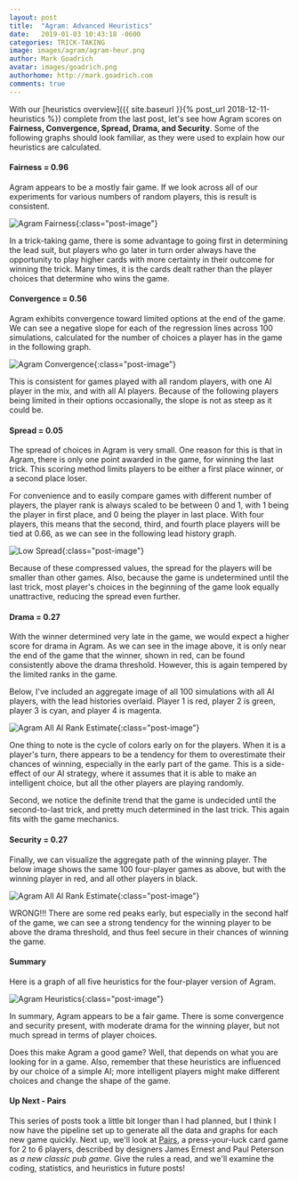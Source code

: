 ```yaml
---
layout: post
title:  "Agram: Advanced Heuristics"
date:   2019-01-03 10:43:18 -0600
categories: TRICK-TAKING
image: images/agram/agram-heur.png
author: Mark Goadrich
avatar: images/goadrich.png
authorhome: http://mark.goadrich.com
comments: true
---
```


With our [heuristics overview]({{ site.baseurl }}{% post_url 2018-12-11-heuristics %}) complete
from the last post, let's 
see how Agram scores on **Fairness, Convergence, Spread, Drama, and Security**. Some 
of the following graphs should look familiar, as they were used to explain
how our heuristics are calculated.

#### Fairness = 0.96

Agram appears to be a mostly fair game. If we look across all of our
experiments for various numbers of random players, this is result is consistent.

![Agram Fairness]({{site.url}}{{site.baseurl}}/images/agram/fairness.png){:class="post-image"}

In a trick-taking game, there is some advantage to going first
in determining the lead suit, but players who go later in turn order always have the 
opportunity to play higher cards with more certainty in their outcome for winning the trick. 
Many times, it is the cards dealt rather than the player choices that determine who wins the game.

#### Convergence = 0.56

Agram exhibits convergence toward limited options at the end of the game. We can see a negative slope
for each of the regression lines across 100 simulations, calculated for the number of choices a player 
has in the game in the following graph.

![Agram Convergence]({{site.url}}{{site.baseurl}}/images/agram/convergence.png){:class="post-image"}

This is consistent for games played with all random players, with one AI player in the mix,
and with all AI players. Because of the following players being limited in their options occasionally,
the slope is not as steep as it could be.

#### Spread = 0.05

The spread of choices in Agram is very small. One reason for this is that in Agram, there is only one point 
awarded in the game, for winning the last trick. This scoring method limits 
players to be either a first place winner, or a second place loser. 

For convenience and to easily compare games with different number of players, the player rank is always
scaled to be between 0 and 1, with 1 being the player in first place, and 0 being the player
in last place. With four players, this means that the second, third, and fourth place 
players will be tied at 0.66, as we can see in the following lead history graph.

![Low Spread]({{site.url}}{{site.baseurl}}/images/agram/allaionegame.png){:class="post-image"}

Because of these compressed values, the spread for the players will be smaller than other 
games. Also, because the game is undetermined until the last trick, most player's choices
in the beginning of the game look equally unattractive, reducing the spread even further.

#### Drama = 0.27

With the winner determined very late in the game, we would expect a higher score for drama in Agram. 
As we can see in the image above, it is only near the end of the game that the winner, shown
in red, can be found consistently above the drama threshold. However, this is again
tempered by the limited ranks in the game. 

Below, I've included an aggregate image of all 100 simulations with all AI players, with the 
lead histories overlaid. Player 1 is red, player 2 is green, player 3 is cyan, and player 4
is magenta. 

![Agram All AI Rank Estimate]({{site.url}}{{site.baseurl}}/images/agram/allairankestimate.png){:class="post-image"}

One thing to note is the cycle of colors early on for the players. When it is a player's turn, 
there appears to be a tendency for them to overestimate their chances of winning, especially in the early part of the game. This is 
a side-effect of our AI strategy, where it assumes that it is able to make an intelligent
choice, but all the other players are playing randomly.

Second, we notice the definite trend that the game is undecided until the second-to-last
trick, and pretty much determined in the last trick. This again fits with the game mechanics.

#### Security = 0.27

Finally, we can visualize the aggregate path of the winning player. The below image shows
the same 100 four-player games as above, but with the winning player in red, and all other players in black.

![Agram All AI Rank Estimate]({{site.url}}{{site.baseurl}}/images/agram/allairankestimatewinner.png){:class="post-image"}

WRONG!!!
There are some red peaks early, but especially in the second half of the game, we can see a
strong tendency for the winning player to be above the drama threshold, and thus feel
secure in their chances of winning the game. 

#### Summary

Here is a graph of all five heuristics for 
the four-player version of Agram.

![Agram Heuristics]({{site.url}}{{site.baseurl}}/images/agram/heuristics.png){:class="post-image"}

In summary, Agram appears to be a fair game. There is some convergence
and security present, with moderate drama for the winning player, 
but not much spread in terms of player choices.

Does this make Agram a good game? Well, that depends on what you are looking for in a game.
Also, remember that these heuristics are influenced by our choice of a simple AI; more intelligent
players might make different choices and change the shape of the game.

#### Up Next - Pairs

This series of posts took a little bit longer than I had planned, but I think
I now have the pipeline set up to generate all the data and graphs for each 
new game quickly. Next up, we'll look at 
[Pairs](https://boardgamegeek.com/boardgame/152237/pairs), a press-your-luck card game 
for 2 to 6 players, described by designers 
James Ernest and Paul Peterson as *a new classic pub game*. Give the rules
a read, and we'll examine the coding, statistics, and heuristics in future posts!
